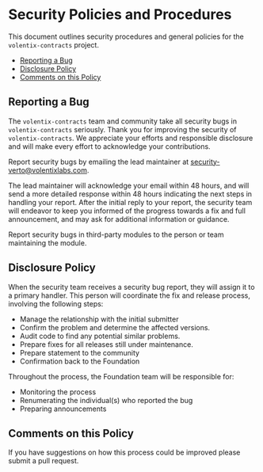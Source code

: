 # Security Policies and Procedures

This document outlines security procedures and general policies for the `volentix-contracts`
project.

  * [Reporting a Bug](#reporting-a-bug)
  * [Disclosure Policy](#disclosure-policy)
  * [Comments on this Policy](#comments-on-this-policy)

## Reporting a Bug

The `volentix-contracts` team and community take all security bugs in `volentix-contracts` seriously.
Thank you for improving the security of `volentix-contracts`. We appreciate your efforts and
responsible disclosure and will make every effort to acknowledge your
contributions.

Report security bugs by emailing the lead maintainer at security-verto@volentixlabs.com.

The lead maintainer will acknowledge your email within 48 hours, and will send a
more detailed response within 48 hours indicating the next steps in handling
your report. After the initial reply to your report, the security team will
endeavor to keep you informed of the progress towards a fix and full
announcement, and may ask for additional information or guidance.

Report security bugs in third-party modules to the person or team maintaining
the module.

## Disclosure Policy

When the security team receives a security bug report, they will assign it to a
primary handler. This person will coordinate the fix and release process,
involving the following steps:

  * Manage the relationship with the initial submitter
  * Confirm the problem and determine the affected versions.
  * Audit code to find any potential similar problems.
  * Prepare fixes for all releases still under maintenance.
  * Prepare statement to the community
  * Confirmation back to the Foundation

Throughout the process, the Foundation team will be responsible for:
  
  * Monitoring the process
  * Renumerating the individual(s) who reported the bug
  * Preparing announcements

## Comments on this Policy

If you have suggestions on how this process could be improved please submit a
pull request.